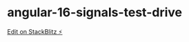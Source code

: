 # angular-16-signals-test-drive

[Edit on StackBlitz ⚡️](https://stackblitz.com/edit/angular-16-signals-test-drive)